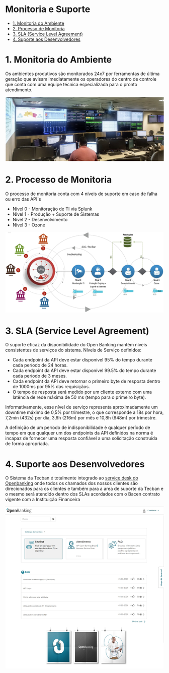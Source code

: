 # Monitoria e Suporte

- [1. Monitoria do Ambiente](#1-monitoria-do-ambiente)
- [2. Processo de Monitoria ](#2-processo-de-monitoria)
- [3. SLA (Service Level Agreement)](#3-sla-service-level-agreement)
- [4. Suporte aos Desenvolvedores](#4-suporte-aos-desenvolvedores)

# 1. Monitoria do Ambiente
Os ambientes produtivos são monitorados 24x7 por ferramentas de última geração que avisam imediatamente os operadores do centro de controle que conta com uma equipe técnica especializada para o pronto atendimento.


![Imagem 14](../images/imagem_14.jpg)

# 2. Processo de Monitoria

O processo de monitoria conta com 4 níveis de suporte em caso de falha ou erro das API´s
- Nivel 0 - Monitoração de TI via Splunk
- Nivel 1 - Produção + Suporte de Sistemas
- Nivel 2 - Desenvolvimento
- Nivel 3 - Ozone


![Imagem 15](../images/imagem_15.jpg)

# 3. SLA (Service Level Agreement)

O suporte eficaz da disponibilidade do Open Banking mantém níveis consistentes de serviços do sistema. Níveis de Serviço definidos:

- Cada endpoint da API deve estar disponível 95% do tempo durante cada período de 24 horas.
- Cada endpoint da API deve estar disponível 99.5% do tempo durante cada período de 3 meses.
- Cada endpoint da API deve retornar o primeiro byte de resposta dentro de 1000ms por 95% das requisiçãos.
- O tempo de resposta será medido por um cliente externo com uma latência de rede máxima de 50 ms (tempo para o primeiro byte).

Informativamente, esse nível de serviço representa aproximadamente um downtime máximo de 0,5% por trimestre, o que corresponde a 18s por hora, 7,2min (432s) por dia, 3,6h (216m) por mês e 10,8h (648m) por trimestre.

A definição de um período de indisponibilidade é qualquer período de tempo em que qualquer um dos endpoints da API definidos na norma é incapaz de fornecer uma resposta confiável a uma solicitação construída de forma apropriada.

# 4. Suporte aos Desenvolvedores

O Sistema da Tecban é totalmente integrado ao [service desk do Openbanking](https://servicedesk.openbankingbrasil.org.br/) onde todos os chamados dos nossos clientes são direcionados para os clientes e também para a area de suporte da Tecban e o mesmo será atendido dentro dos SLAs acordados com o Bacen contrato vigente com a Instituição Financeira



![Suporte](../images/imagem_23.jpg)

